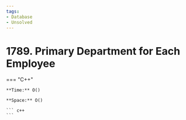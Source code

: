 ```yaml
---
tags:
- Database
- Unsolved
---
```



# 1789. Primary Department for Each Employee

=== "C++"

    **Time:** O()

    **Space:** O()

    ``` c++
    ```